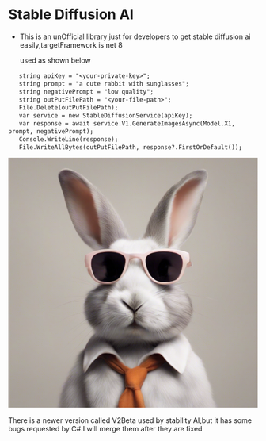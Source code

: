 # Stable Diffusion AI
  * This is an unOfficial library just for developers to get stable diffusion ai easily,targetFramework is net 8
  
    used as shown below
  ```
     string apiKey = "<your-private-key>";
     string prompt = "a cute rabbit with sunglasses";
     string negativePrompt = "low quality";
     string outPutFilePath = "<your-file-path>";
     File.Delete(outPutFilePath);
     var service = new StableDiffusionService(apiKey);
     var response = await service.V1.GenerateImagesAsync(Model.X1, prompt, negativePrompt);
     Console.WriteLine(response);
     File.WriteAllBytes(outPutFilePath, response?.FirstOrDefault());
  ```
  ![a cute rabbit with sunglasses](./images/rabbit.jpeg)

   There is a newer version called V2Beta used by stability AI,but it has some bugs requested by C#.I will merge them after they are fixed